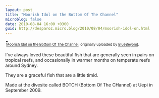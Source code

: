 ```yaml
---
layout: post
title: "Moorish Idol on the Bottom Of The Channel"
microblog: false
date: 2010-08-04 16:00 +0300
guid: http://desparoz.micro.blog/2010/08/04/moorish-idol-on.html
---
```

<div style="text-align: left; padding: 3px;"><a title="photo sharing" href="http://www.flickr.com/photos/bluebeyond/4861817340/"><img style="border: solid 2px #000000;" src="http://desparoz.me/uploads/2017/361a82f6a1.jpg" alt="" /></a> <br /> <span style="font-size: 0.8em; margin-top: 0px;"><a href="http://www.flickr.com/photos/bluebeyond/4861817340/">Moorish Idol on the Bottom Of The Channel</a>, originally uploaded by <a href="http://www.flickr.com/people/bluebeyond/">BlueBeyond</a>.</span></div>
<p>I've always loved these beautiful fish that are generally seen in pairs on tropical reefs, and occasionally in warmer months on temperate reefs around Sydney.</p>
<p> They are a graceful fish that are a little timid.</p>
<p> Made at the divesite called BOTCH (Bottom Of The CHannel) at Uepi in September 2009.</p>
